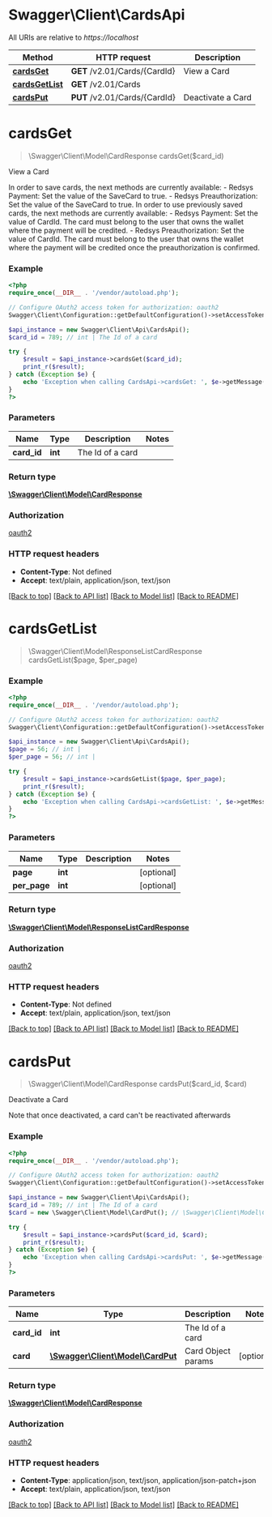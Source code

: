# Swagger\Client\CardsApi

All URIs are relative to *https://localhost*

Method | HTTP request | Description
------------- | ------------- | -------------
[**cardsGet**](CardsApi.md#cardsGet) | **GET** /v2.01/Cards/{CardId} | View a Card
[**cardsGetList**](CardsApi.md#cardsGetList) | **GET** /v2.01/Cards | 
[**cardsPut**](CardsApi.md#cardsPut) | **PUT** /v2.01/Cards/{CardId} | Deactivate a Card


# **cardsGet**
> \Swagger\Client\Model\CardResponse cardsGet($card_id)

View a Card

In order to save cards, the next methods are currently available:              - Redsys Payment: Set the value of the SaveCard to true.              - Redsys Preauthorization: Set the value of the SaveCard to true.              In order to use previously saved cards, the next methods are currently available:              - Redsys Payment: Set the value of CardId. The card must belong to the user that owns the wallet where the payment will be credited.              - Redsys Preauthorization: Set the value of CardId. The card must belong to the user that owns the wallet where the payment will be credited once the preauthorization is confirmed.

### Example
```php
<?php
require_once(__DIR__ . '/vendor/autoload.php');

// Configure OAuth2 access token for authorization: oauth2
Swagger\Client\Configuration::getDefaultConfiguration()->setAccessToken('YOUR_ACCESS_TOKEN');

$api_instance = new Swagger\Client\Api\CardsApi();
$card_id = 789; // int | The Id of a card

try {
    $result = $api_instance->cardsGet($card_id);
    print_r($result);
} catch (Exception $e) {
    echo 'Exception when calling CardsApi->cardsGet: ', $e->getMessage(), PHP_EOL;
}
?>
```

### Parameters

Name | Type | Description  | Notes
------------- | ------------- | ------------- | -------------
 **card_id** | **int**| The Id of a card |

### Return type

[**\Swagger\Client\Model\CardResponse**](../Model/CardResponse.md)

### Authorization

[oauth2](../../README.md#oauth2)

### HTTP request headers

 - **Content-Type**: Not defined
 - **Accept**: text/plain, application/json, text/json

[[Back to top]](#) [[Back to API list]](../../README.md#documentation-for-api-endpoints) [[Back to Model list]](../../README.md#documentation-for-models) [[Back to README]](../../README.md)

# **cardsGetList**
> \Swagger\Client\Model\ResponseListCardResponse cardsGetList($page, $per_page)



### Example
```php
<?php
require_once(__DIR__ . '/vendor/autoload.php');

// Configure OAuth2 access token for authorization: oauth2
Swagger\Client\Configuration::getDefaultConfiguration()->setAccessToken('YOUR_ACCESS_TOKEN');

$api_instance = new Swagger\Client\Api\CardsApi();
$page = 56; // int | 
$per_page = 56; // int | 

try {
    $result = $api_instance->cardsGetList($page, $per_page);
    print_r($result);
} catch (Exception $e) {
    echo 'Exception when calling CardsApi->cardsGetList: ', $e->getMessage(), PHP_EOL;
}
?>
```

### Parameters

Name | Type | Description  | Notes
------------- | ------------- | ------------- | -------------
 **page** | **int**|  | [optional]
 **per_page** | **int**|  | [optional]

### Return type

[**\Swagger\Client\Model\ResponseListCardResponse**](../Model/ResponseListCardResponse.md)

### Authorization

[oauth2](../../README.md#oauth2)

### HTTP request headers

 - **Content-Type**: Not defined
 - **Accept**: text/plain, application/json, text/json

[[Back to top]](#) [[Back to API list]](../../README.md#documentation-for-api-endpoints) [[Back to Model list]](../../README.md#documentation-for-models) [[Back to README]](../../README.md)

# **cardsPut**
> \Swagger\Client\Model\CardResponse cardsPut($card_id, $card)

Deactivate a Card

Note that once deactivated, a card can't be reactivated afterwards

### Example
```php
<?php
require_once(__DIR__ . '/vendor/autoload.php');

// Configure OAuth2 access token for authorization: oauth2
Swagger\Client\Configuration::getDefaultConfiguration()->setAccessToken('YOUR_ACCESS_TOKEN');

$api_instance = new Swagger\Client\Api\CardsApi();
$card_id = 789; // int | The Id of a card
$card = new \Swagger\Client\Model\CardPut(); // \Swagger\Client\Model\CardPut | Card Object params

try {
    $result = $api_instance->cardsPut($card_id, $card);
    print_r($result);
} catch (Exception $e) {
    echo 'Exception when calling CardsApi->cardsPut: ', $e->getMessage(), PHP_EOL;
}
?>
```

### Parameters

Name | Type | Description  | Notes
------------- | ------------- | ------------- | -------------
 **card_id** | **int**| The Id of a card |
 **card** | [**\Swagger\Client\Model\CardPut**](../Model/CardPut.md)| Card Object params | [optional]

### Return type

[**\Swagger\Client\Model\CardResponse**](../Model/CardResponse.md)

### Authorization

[oauth2](../../README.md#oauth2)

### HTTP request headers

 - **Content-Type**: application/json, text/json, application/json-patch+json
 - **Accept**: text/plain, application/json, text/json

[[Back to top]](#) [[Back to API list]](../../README.md#documentation-for-api-endpoints) [[Back to Model list]](../../README.md#documentation-for-models) [[Back to README]](../../README.md)

